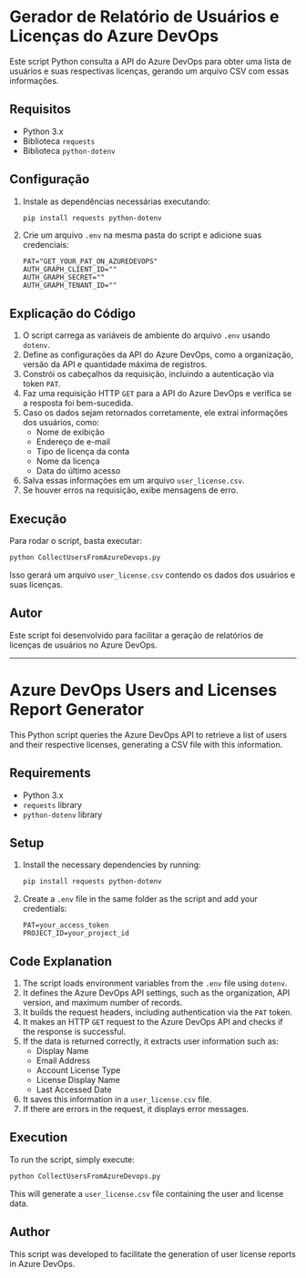 # Gerador de Relatório de Usuários e Licenças do Azure DevOps

Este script Python consulta a API do Azure DevOps para obter uma lista de usuários e suas respectivas licenças, gerando um arquivo CSV com essas informações.

## Requisitos

- Python 3.x
- Biblioteca `requests`
- Biblioteca `python-dotenv`

## Configuração

1. Instale as dependências necessárias executando:

   ```sh
   pip install requests python-dotenv
   ```

2. Crie um arquivo `.env` na mesma pasta do script e adicione suas credenciais:

   ```env
   PAT="GET_YOUR_PAT_ON_AZUREDEVOPS"
   AUTH_GRAPH_CLIENT_ID=""
   AUTH_GRAPH_SECRET=""
   AUTH_GRAPH_TENANT_ID=""
   ```

## Explicação do Código

1. O script carrega as variáveis de ambiente do arquivo `.env` usando `dotenv`.
2. Define as configurações da API do Azure DevOps, como a organização, versão da API e quantidade máxima de registros.
3. Constrói os cabeçalhos da requisição, incluindo a autenticação via token `PAT`.
4. Faz uma requisição HTTP `GET` para a API do Azure DevOps e verifica se a resposta foi bem-sucedida.
5. Caso os dados sejam retornados corretamente, ele extrai informações dos usuários, como:
   - Nome de exibição
   - Endereço de e-mail
   - Tipo de licença da conta
   - Nome da licença
   - Data do último acesso
6. Salva essas informações em um arquivo `user_license.csv`.
7. Se houver erros na requisição, exibe mensagens de erro.

## Execução

Para rodar o script, basta executar:

```sh
python CollectUsersFromAzureDevops.py
```

Isso gerará um arquivo `user_license.csv` contendo os dados dos usuários e suas licenças.

## Autor

Este script foi desenvolvido para facilitar a geração de relatórios de licenças de usuários no Azure DevOps.

---

# Azure DevOps Users and Licenses Report Generator

This Python script queries the Azure DevOps API to retrieve a list of users and their respective licenses, generating a CSV file with this information.

## Requirements

- Python 3.x
- `requests` library
- `python-dotenv` library

## Setup

1. Install the necessary dependencies by running:

   ```sh
   pip install requests python-dotenv
   ```

2. Create a `.env` file in the same folder as the script and add your credentials:

   ```env
   PAT=your_access_token
   PROJECT_ID=your_project_id
   ```

## Code Explanation

1. The script loads environment variables from the `.env` file using `dotenv`.
2. It defines the Azure DevOps API settings, such as the organization, API version, and maximum number of records.
3. It builds the request headers, including authentication via the `PAT` token.
4. It makes an HTTP `GET` request to the Azure DevOps API and checks if the response is successful.
5. If the data is returned correctly, it extracts user information such as:
   - Display Name
   - Email Address
   - Account License Type
   - License Display Name
   - Last Accessed Date
6. It saves this information in a `user_license.csv` file.
7. If there are errors in the request, it displays error messages.

## Execution

To run the script, simply execute:

```sh
python CollectUsersFromAzureDevops.py
```

This will generate a `user_license.csv` file containing the user and license data.

## Author

This script was developed to facilitate the generation of user license reports in Azure DevOps.

